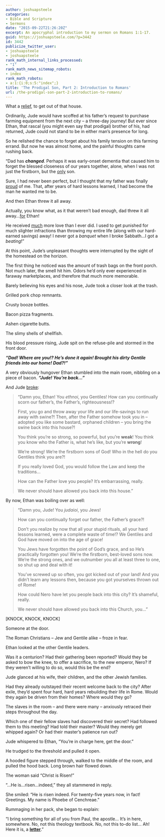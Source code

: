 ```yaml
---
author: joshuapsteele
categories:
- Bible and Scripture
- Sermons
date: "2015-09-22T21:26:20Z"
excerpt: An apocryphal introduction to my sermon on Romans 1:1-17.
guid: https://joshuapsteele.com/?p=3442
id: 3442
publicize_twitter_user:
- joshuapsteele
- joshuapsteele
rank_math_internal_links_processed:
- "1"
rank_math_news_sitemap_robots:
- index
rank_math_robots:
- a:1:{i:0;s:5:"index";}
title: 'The Prodigal Son, Part 2: Introduction to Romans'
url: /the-prodigal-son-part-2-introduction-to-romans/
---
```


What a <span style="text-decoration:underline;">relief</span>, to get out of that house.

Ordinarily, Jude would have scoffed at his father’s request to purchase farming equipment from the next city – a three-day journey! But ever since Ethan, that rascal (you might even say that prodigal) brother of his, had returned, Jude could not stand to be in either man’s presence for long.

So he relished the chance to forget about his family tension on this farming errand. But now he was almost home, and the painful thoughts came rushing back.

“Dad has ***changed***. Perhaps it was early-onset dementia that caused him to forget the blessed closeness of our years together, alone, when I was not just the firstborn, but the <span style="text-decoration:underline;">only</span> son.

Sure, I had never been perfect, but I thought that my father was finally <span style="text-decoration:underline;">proud</span> of me. That, after years of hard lessons learned, I had become the man he wanted me to be.

And then Ethan threw it all away.

Actually, you know what, as it that weren’t bad enough, dad threw it all away…<span style="text-decoration:underline;">for</span> Ethan!

He received <span style="text-decoration:underline;">much</span> more love than I ever did. I used to get punished for much slighter infractions than throwing my entire life (along with our hard-earned savings) away! I never got a *banquet* when I broke Sabbath…I got a *beating*!”

At this point, Jude’s unpleasant thoughts were interrupted by the sight of the homestead on the horizon.

The first thing he noticed was the amount of trash bags on the front porch. Not much later, the smell hit him. Odors he’d only ever experienced in faraway marketplaces, and therefore that much more memorable.

Barely believing his eyes and his nose, Jude took a closer look at the trash.

Grilled pork chop remnants.

Crusty booze bottles.

Bacon pizza fragments.

Ashen cigarette butts.

The slimy shells of shellfish.

His blood pressure rising, Jude spit on the refuse-pile and stormed in the front door.

***“Dad! Where are you!? He’s done it again! Brought his dirty Gentile friends into our home! Dad?!”***

A very obviously hungover Ethan stumbled into the main room, nibbling on a piece of bacon. ***“Jude! You’re back…”***

And Jude <span style="text-decoration:underline;">broke</span>:

> “Damn you, Ethan! You *ethnoi*, you Gentiles! How can you continually scorn our father’s, the Father’s, righteousness!?
> 
> First, you go and throw away your life and our life-savings to run away with swine?! Then, after the Father somehow took you in – adopted you like some bastard, orphaned children – you bring the swine back into this house?!
> 
> You think you’re so strong, so powerful, but you’re **weak**! You think you know who the Father is, what he’s like, but you’re **wrong**!
> 
> We’re strong! We’re the firstborn sons of God! Who in the hell do you Gentiles think you are?!
> 
> If you really loved God, you would follow the Law and keep the traditions…
> 
> How can the Father love you people? It’s embarrassing, really.
> 
> We never should have allowed you back into this house.”

By now, Ethan was boiling over as well:

> “Damn you, Jude! You *judaioi*, you Jews!
> 
> How can you continually forget our father, the Father’s grace?!
> 
> Don’t you realize by now that all your stupid rituals, all your hard lessons learned, were a complete waste of time!? We Gentiles and God have moved on into the age of grace!
> 
> You Jews have forgotten the point of God’s grace, and so He’s practically forgotten you! We’re the firstborn, best-loved sons now. We’re the strong ones, and we outnumber you all at least three to one, so shut up and deal with it!
> 
> You’ve screwed up so often, you got kicked out of your land! And you didn’t learn any lessons then, because you got yourselves thrown out of Rome!
> 
> How could Nero have let you people back into this city? It’s shameful, really.
> 
> We never should have allowed you back into this Church, you…”

\[KNOCK, KNOCK, KNOCK\]

Someone at the door.

The Roman Christians – Jew and Gentile alike – froze in fear.

Ethan looked at the other Gentile leaders.

Was it a centurion? Had their gathering been reported? Would they be asked to bow the knee, to offer a sacrifice, to the new emperor, Nero? If they weren’t willing to do so, would this be the end?

Jude glanced at his wife, their children, and the other Jewish families.

Had they already outstayed their recent welcome back to the city? After exile, they’d spent four hard, hard years rebuilding their life in Rome. Would they again be driven from their homes? Where would they go?

The slaves in the room – and there were many – anxiously retraced their steps throughout the day.

Which one of their fellow slaves had discovered their secret? Had followed them to this meeting? Had told their master? Would they merely get whipped again? Or had their master’s patience run out?

Jude whispered to Ethan, “You’re in charge here, get the door.”

He trudged to the threshold and pulled it open.

A hooded figure stepped through, walked to the middle of the room, and pulled the hood back. Long brown hair flowed down.

The woman said “Christ is Risen!”

“…He is…risen…indeed,” they all stammered in reply.

She smiled: “He is risen indeed. For twenty-five years now, in fact! Greetings. My name is Phoebe of Cenchreae.”

Rummaging in her pack, she began to explain:

“I bring something for all of you from Paul, the apostle… It’s in here, somewhere. No, not this theology textbook. No, not this to-do list… Ah! Here it is, a <span style="text-decoration:underline;">**letter**</span>.”